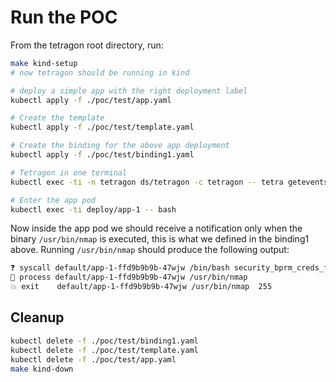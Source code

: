 # Run the POC

From the tetragon root directory, run:

```bash
make kind-setup
# now tetragon should be running in kind

# deploy a simple app with the right deployment label
kubectl apply -f ./poc/test/app.yaml

# Create the template
kubectl apply -f ./poc/test/template.yaml

# Create the binding for the above app deployment
kubectl apply -f ./poc/test/binding1.yaml

# Tetragon in one terminal
kubectl exec -ti -n tetragon ds/tetragon -c tetragon -- tetra getevents -o compact --pods app-1

# Enter the app pod
kubectl exec -ti deploy/app-1 -- bash
```

Now inside the app pod we should receive a notification only when the binary `/usr/bin/nmap` is executed, this is what we defined in the binding1 above.
Running `/usr/bin/nmap` should produce the following output:

```txt
❓ syscall default/app-1-ffd9b9b9b-47wjw /bin/bash security_bprm_creds_for_exec     
🚀 process default/app-1-ffd9b9b9b-47wjw /usr/bin/nmap                    
💥 exit    default/app-1-ffd9b9b9b-47wjw /usr/bin/nmap  255  
```

## Cleanup

```bash
kubectl delete -f ./poc/test/binding1.yaml
kubectl delete -f ./poc/test/template.yaml
kubectl delete -f ./poc/test/app.yaml
make kind-down
```
